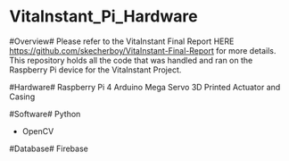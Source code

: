 # VitaInstant_Pi_Hardware
#Overview#
Please refer to the VitaInstant Final Report HERE https://github.com/skecherboy/VitaInstant-Final-Report for more details.
This repository holds all the code that was handled and ran on the Raspberry Pi device for the VitaInstant Project. 

#Hardware#
Raspberry Pi 4
Arduino Mega
Servo 
3D Printed Actuator and Casing

#Software#
Python
  - OpenCV

#Database#
Firebase
